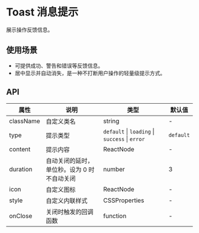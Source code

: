# Toast 消息提示
展示操作反馈信息。

## 使用场景
- 可提供成功、警告和错误等反馈信息。
- 居中显示并自动消失，是一种不打断用户操作的轻量级提示方式。

## API
属性 | 说明 | 类型 | 默认值
---|---|---|---
className | 自定义类名 | string | -
type | 提示类型 | `default` \| `loading` \| `success` \| `error` | `default`
content | 提示内容 | ReactNode | -
duration | 自动关闭的延时，单位秒。设为 0 时不自动关闭 | number | 3
icon | 自定义图标 | ReactNode | -
style | 自定义内联样式 | CSSProperties | -
onClose | 关闭时触发的回调函数 | function | -

